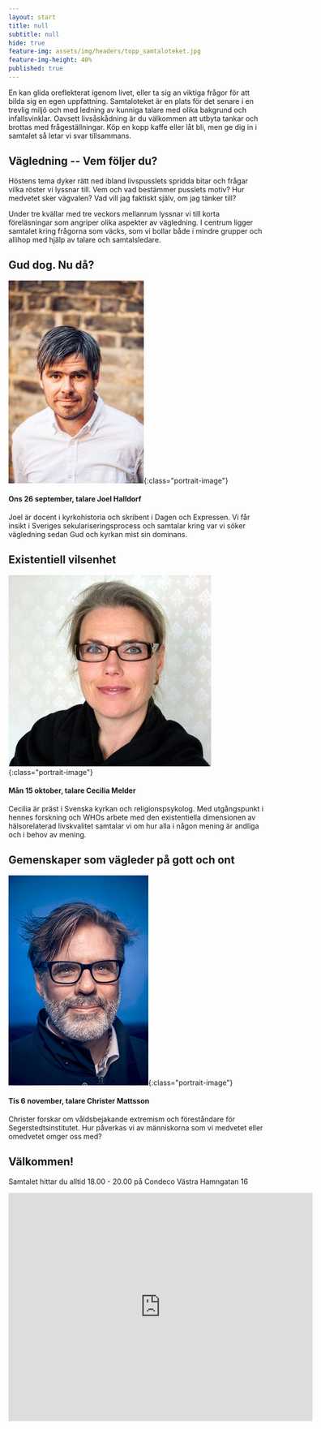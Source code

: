 ```yaml
---
layout: start
title: null
subtitle: null
hide: true
feature-img: assets/img/headers/topp_samtaloteket.jpg
feature-img-height: 40%
published: true
---
```


En kan glida oreflekterat igenom livet, eller ta sig an viktiga
frågor för att bilda sig en egen uppfattning. Samtaloteket är en plats för det
senare i en trevlig miljö och med ledning av kunniga talare med olika bakgrund och infallsvinklar. Oavsett livsåskådning är du välkommen att utbyta tankar och brottas med frågeställningar. Köp en kopp kaffe eller låt bli, men ge dig in i samtalet så letar vi svar
tillsammans.


## Vägledning -- Vem följer du?
Höstens tema dyker rätt ned ibland livspusslets spridda bitar och frågar
vilka röster vi lyssnar till. Vem och vad bestämmer pusslets motiv? Hur medvetet
sker vägvalen? Vad vill jag faktiskt själv, om jag tänker till?

Under tre kvällar med tre veckors mellanrum lyssnar vi till korta föreläsningar
som angriper olika aspekter av vägledning. I centrum ligger samtalet
kring frågorna som väcks, som vi bollar både i mindre grupper och allihop
med hjälp av talare och samtalsledare. 

## Gud dog. Nu då?
![Joel Halldorf](assets/img/speakers/joel_halldorf.jpg){:class="portrait-image"}
#### Ons 26 september, talare Joel Halldorf
Joel är docent i kyrkohistoria och skribent i Dagen och Expressen.
Vi får insikt i Sveriges sekulariseringsprocess och samtalar kring var
vi söker vägledning sedan Gud och kyrkan mist sin dominans.

## Existentiell vilsenhet
![Cecilia Melder](assets/img/speakers/cecilia_melder.jpg){:class="portrait-image"}
#### Mån 15 oktober, talare Cecilia Melder
Cecilia är präst i Svenska kyrkan och religionspsykolog.
Med utgångspunkt i hennes forskning och WHOs arbete med den existentiella
dimensionen av hälsorelaterad livskvalitet samtalar vi om hur alla i någon
mening är andliga och i behov av mening.

## Gemenskaper som vägleder på gott och ont
![Christer Mattsson](assets/img/speakers/christer_mattsson.jpg){:class="portrait-image"}
#### Tis 6 november, talare Christer Mattsson
Christer forskar om våldsbejakande extremism och föreståndare för
Segerstedtsinstitutet.
Hur påverkas vi av människorna som vi medvetet eller omedvetet omger oss med?

## Välkommen!
Samtalet hittar du alltid 18.00 - 20.00 på Condeco Västra Hamngatan 16

<iframe src="https://www.google.com/maps/embed?pb=!1m18!1m12!1m3!1d2131.74625292261!2d11.962074615899875!3d57.70378074731207!2m3!1f0!2f0!3f0!3m2!1i1024!2i768!4f13.1!3m3!1m2!1s0x464ff36600d77e59%3A0x22e24f69307e2985!2sCondeco+V%C3%A4stra+Hamngatan!5e0!3m2!1ssv!2sse!4v1532376020924" width="600" height="450" frameborder="0" style="border:0" allowfullscreen></iframe>
